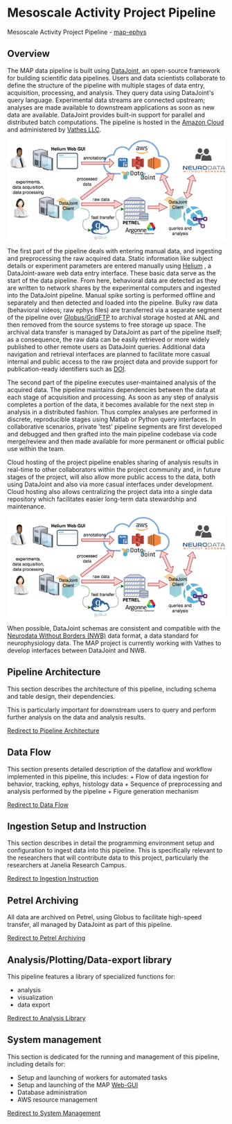 # Mesoscale Activity Project Pipeline

Mesoscale Activity Project Pipeline - [map-ephys](https://github.com/mesoscale-activity-map/map-ephys/)

## Overview

The MAP data pipeline is built using [DataJoint](http://datajoint.io), an
open-source framework for building scientific data pipelines. Users and data
scientists collaborate to define the structure of the pipeline with multiple
stages of data entry, acquisition, processing, and analysis.  They query data
using DataJoint\'s query language.  Experimental data streams are connected
upstream; analyses are made available to downstream applications as soon as new
data are available. DataJoint provides built-in support for parallel and
distributed batch computations. The pipeline is hosted in the [Amazon
Cloud](https://aws.amazon.com) and administered by [Vathes
LLC](https://www.vathes.com/).

![MAP Data Architecture](doc/map-data-arch.png)

The first part of the pipeline deals with entering manual data, and ingesting
and preprocessing the raw acquired data.  Static information like subject
details or experiment parameters are entered manually using
[Helium](https://mattbdean.github.io/Helium/) , a DataJoint-aware web data entry
interface.  These basic data serve as the start of the data pipeline.  From
here, behavioral data are detected as they are written to network shares by the
experimental computers and ingested into the DataJoint pipeline.  Manual spike
sorting is performed offline and separately and then detected and loaded into
the pipeline.  Bulky raw data (behavioral videos; raw ephys files) are
transferred via a separate segment of the pipeline over
[Globus/GridFTP](https://www.globus.org/) to archival storage hosted at ANL and
then removed from the source systems to free storage up space.  The archival
data transfer is managed by DataJoint as part of the pipeline itself; as a
consequence, the raw data can be easily retrieved or more widely published to
other remote users as DataJoint queries.  Additional data navigation and
retrieval interfaces are planned to facilitate more casual internal and public
access to the raw project data and provide support for publication-ready
identifiers such as [DOI](https://www.doi.org/).
 
The second part of the pipeline executes user-maintained analysis of the
acquired data.  The pipeline maintains dependencies between the data at each
stage of acquisition and processing.  As soon as any step of analysis completes
a portion of the data, it becomes available for the next step in analysis in a
distributed fashion.  Thus complex analyses are performed in discrete,
reproducible stages using Matlab or Python query interfaces. In collaborative
scenarios, private \'test\' pipeline segments are first developed and debugged and
then grafted into the main pipeline codebase via code merge/review and then made
available for more permanent or official public use within the team.
 
Cloud hosting of the project pipeline enables sharing of analysis results in
real-time to other collaborators within the project community and, in future
stages of the project, will also allow more public access to the data, both
using DataJoint and also via more casual interfaces under development. Cloud
hosting also allows centralizing the project data into a single data repository
which facilitates easier long-term data stewardship and maintenance.
 
![MAP Data Architecture](./doc/static/map-data-arch.png)
 
When possible, DataJoint schemas are consistent and compatible with the
[Neurodata Without Borders (NWB)](https://www.nwb.org/) data format, a data
standard for neurophysiology data. The MAP project is currently working with
Vathes to develop interfaces between DataJoint and NWB.

## Pipeline Architecture

This section describes the architecture of this pipeline, including schema and table design, their dependencies.

This is particularly important for downstream users to query and perform further analysis on the data and analysis results. 

[Redirect to Pipeline Architecture](./pipeline_architecture.md)

## Data Flow

This section presents detailed description of the dataflow and workflow implemented in this pipeline,
this includes:
    + Flow of data ingestion for behavior, tracking, ephys, histology data
    + Sequence of preprocessing and analysis performed by the pipeline
    + Figure generation mechanism
    
[Redirect to Data Flow](./data_flow.md)

## Ingestion Setup and Instruction

This section describes in detail the programming environment setup and configuration to ingest data into this pipeline. 
This is specifically relevant to the researchers that will contribute data to this project, particularly the researchers at Janelia Research Campus.

[Redirect to Ingestion Instruction](./ingestion_instruction.md)


## Petrel Archiving

All data are archived on Petrel, using Globus to facilitate high-speed transfer, all managed by DataJoint as part of this pipeline.

[Redirect to Petrel Archiving](./petrel_archiving.md)


## Analysis/Plotting/Data-export library

This pipeline features a library of specialized functions for:
+ analysis
+ visualization
+ data export

[Redirect to Analysis Library](./analysis_library.md)


## System management

This section is dedicated for the running and management of this pipeline, including details for:
+ Setup and launching of workers for automated tasks
+ Setup and launching of the MAP [Web-GUI](http://map-navigator.datajoint.io/)
+ Database administration
+ AWS resource management

[Redirect to System Management](./system_management.md)
